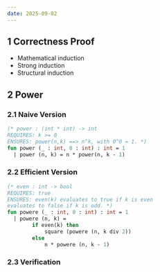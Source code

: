 ```yaml
---
date: 2025-09-02
---
```

## 1 Correctness Proof

- Mathematical induction
- Strong induction
- Structural induction

## 2 Power

### 2.1 Naive Version

```sml
(* power : (int * int) -> int  
REQUIRES: k >= 0  
ENSURES: power(n,k) ==> n^k, with 0^0 = 1. *)
fun power (_ : int, 0 : int) : int = 1
  | power (n, k) = n * power(n, k - 1)
```

### 2.2 Efficient Version

```sml
(* even : int -> bool  
REQUIRES: true  
ENSURES: even(k) evaluates to true if k is even  
evaluates to false if k is odd. *)
fun powere (_ : int, 0 : int) : int = 1
  | powere (n, k) = 
        if even(k) then
            square (powere (n, k div 2))
        else 
            n * powere (n, k - 1)
```

### 2.3 Verification


